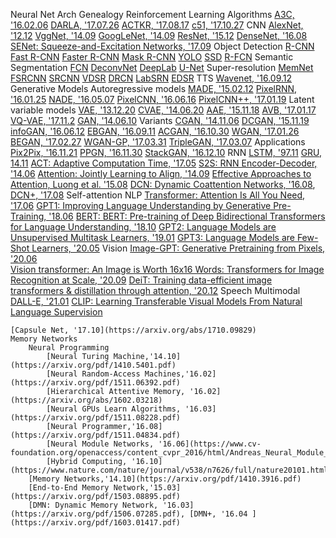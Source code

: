   
Neural Net Arch Genealogy
	Reinforcement Learning Algorithms
		[A3C, '16.02.06](https://arxiv.org/abs/1602.01783)
		[DARLA, '17.07.26](https://arxiv.org/pdf/1707.08475.pdf)
		[ACTKR, '17.08.17](https://arxiv.org/pdf/1708.05144.pdf)
		[c51, '17.10.27](https://arxiv.org/pdf/1710.10044.pdf)
	CNN
		[AlexNet, '12.12](https://papers.nips.cc/paper/4824-imagenet-classification-with-deep-convolutional-neural-networks.pdf)
		[VggNet, '14.09](https://arxiv.org/pdf/1409.1556.pdf)
		[GoogLeNet, '14.09](https://arxiv.org/abs/1409.4842)
		[ResNet, '15.12](https://arxiv.org/pdf/1512.03385v1.pdf)
		[DenseNet, '16.08](https://arxiv.org/pdf/1608.06993.pdf)
		[SENet: Squeeze-and-Excitation Networks, '17.09](https://arxiv.org/abs/1709.01507)
		Object Detection
			[R-CNN](https://arxiv.org/pdf/1311.2524.pdf)
			[Fast R-CNN](https://arxiv.org/pdf/1504.08083.pdf)
			[Faster R-CNN](https://arxiv.org/pdf/1506.01497.pdf)
			[Mask R-CNN](https://arxiv.org/pdf/1703.06870.pdf)
			[YOLO](https://arxiv.org/pdf/1506.02640.pdf)
			[SSD](https://arxiv.org/pdf/1512.02325.pdf)
			[R-FCN](https://arxiv.org/pdf/1605.06409.pdf)
		Semantic Segmentation
			[FCN](https://arxiv.org/pdf/1411.4038.pdf)
			[DeconvNet](https://arxiv.org/pdf/1505.04366.pdf)
			[DeepLab](https://arxiv.org/pdf/1606.00915.pdf)
			[U-Net](https://arxiv.org/pdf/1505.04597.pdf)
		Super-resolution
			[MemNet](https://arxiv.org/abs/1708.02209)
			[FSRCNN](https://arxiv.org/1608.00367)
			[SRCNN](https://arxiv.org/abs/1501.00092)
			[VDSR](https://arxiv.org/abs/1511.04587)
			[DRCN](https://arxiv.org/abs/1511.04491)
			[LabSRN](https://arxiv.org/abs/1704.03915)
			[EDSR](https://arxiv.org/abs/1707.02921)
		TTS
			[Wavenet, '16.09.12](https://arxiv.org/abs/1609.03499)
	Generative Models
		Autoregressive models
			[MADE, '15.02.12](https://arxiv.org/pdf/1502.03509.pdf)
			[PixelRNN, '16.01.25](https://arxiv.org/pdf/1601.06759.pdf)
			[NADE, '16.05.07](https://arxiv.org/pdf/1605.02226.pdf)
			[PixelCNN, '16.06.16](https://arxiv.org/pdf/1606.05328.pdf)
			[PixelCNN++, '17.01.19](https://arxiv.org/pdf/1701.05517.pdf)
		Latent variable models
			[VAE, '13.12.20](https://arxiv.org/pdf/1312.6114.pdf)
				[CVAE, '14.06.20](https://arxiv.org/pdf/1406.5298.pdf)
				[AAE, '15.11.18](https://arxiv.org/pdf/1511.05644.pdf)
				[AVB, '17.01.17](https://arxiv.org/pdf/1701.04722.pdf)
				[VQ-VAE, '17.11.2](https://arxiv.org/abs/1711.00937)
			[GAN, '14.06.10](https://arxiv.org/pdf/1406.2661.pdf)
				Variants
					[CGAN, '14.11.06](https://arxiv.org/pdf/1411.1784.pdf)
					[DCGAN, '15.11.19](https://arxiv.org/pdf/1511.06434.pdf)
					[infoGAN, '16.06.12](https://arxiv.org/pdf/1704.00028.pdf)
					[EBGAN, '16.09.11](https://arxiv.org/pdf/1609.03126.pdf)
					[ACGAN, '16.10.30](https://arxiv.org/pdf/1610.09585.pdf)
					[WGAN, '17.01.26](https://arxiv.org/pdf/1701.07875.pdf)
					[BEGAN, '17.02.27](https://arxiv.org/pdf/1702.08431.pdf)
					[WGAN-GP, '17.03.31](https://arxiv.org/pdf/1704.00028.pdf)
					[TripleGAN, '17.03.07](https://arxiv.org/pdf/1703.02291.pdf)
				Applications
					[Pix2Pix, '16.11.21](https://arxiv.org/pdf/1611.07004v1.pdf)
					[PPGN, '16.11.30](https://arxiv.org/pdf/1612.00005.pdf)
					[StackGAN, '16.12.10](https://arxiv.org/pdf/1612.03242.pdf)
	RNN
		[LSTM, '97.11](http://www.mitpressjournals.org/doi/10.1162/neco.1997.9.8.1735)
		[GRU, 14.11](https://arxiv.org/abs/1412.3555)
		[ACT: Adaptive Computation Time, '17.05](https://arxiv.org/abs/1603.08983)
		[S2S: RNN Encoder-Decoder, '14.06](https://arxiv.org/abs/1406.1078)
			[Attention: Jointly Learning to Align, '14.09](https://arxiv.org/abs/1409.0473)
				[Effective Approaches to Attention, Luong et al. '15.08](https://arxiv.org/abs/1508.04025)
				[DCN: Dynamic Coattention Networks, '16.08](https://arxiv.org/abs/1611.01604), [DCN+, '17.08](https://arxiv.org/abs/1711.00106)
	Self-attention
		NLP
			[Transformer: Attention Is All You Need, '17.06](https://arxiv.org/abs/1706.03762)
			[GPT1: Improving Language Understanding by Generative Pre-Training, '18.06](https://s3-us-west-2.amazonaws.com/openai-assets/research-covers/language-unsupervised/language_understanding_paper.pdf)
			[BERT: BERT: Pre-training of Deep Bidirectional Transformers for Language Understanding, '18.10](https://arxiv.org/abs/1810.04805)
			[GPT2: Language Models are Unsupervised Multitask Learners, '19.01](https://d4mucfpksywv.cloudfront.net/better-language-models/language-models.pdf)
			[GPT3: Language Models are Few-Shot Learners, '20.05](https://arxiv.org/abs/2005.14165)
		Vision
			[Image-GPT: Generative Pretraining from Pixels, '20.06](https://cdn.openai.com/papers/Generative_Pretraining_from_Pixels_V2.pdf)			
			[Vision transformer: An Image is Worth 16x16 Words: Transformers for Image Recognition at Scale, '20.09](https://arxiv.org/abs/2010.11929)
			[DeiT: Training data-efficient image transformers & distillation through attention, '20.12](https://arxiv.org/abs/2012.12877)
		Speech
		Multimodal
			[DALL-E, '21.01](https://openai.com/blog/dall-e/)
			[CLIP: Learning Transferable Visual Models From Natural Language Supervision](https://cdn.openai.com/papers/Learning_Transferable_Visual_Models_From_Natural_Language_Supervision.pdf)
			
	[Capsule Net, '17.10](https://arxiv.org/abs/1710.09829)
	Memory Networks
		Neural Programming
			[Neural Turing Machine,'14.10](https://arxiv.org/pdf/1410.5401.pdf)
			[Neural Random-Access Machines,'16.02](https://arxiv.org/pdf/1511.06392.pdf)
			[Hierarchical Attentive Memory, '16.02](https://arxiv.org/abs/1602.03218)
			[Neural GPUs Learn Algorithms, '16.03](https://arxiv.org/pdf/1511.08228.pdf)
			[Neural Programmer,'16.08](https://arxiv.org/pdf/1511.04834.pdf)
			[Neural Module Networks, '16.06](https://www.cv-foundation.org/openaccess/content_cvpr_2016/html/Andreas_Neural_Module_Networks_CVPR_2016_paper.html)
			[Hybrid Computing, '16.10](https://www.nature.com/nature/journal/v538/n7626/full/nature20101.html)
		[Memory Networks,'14.10](https://arxiv.org/pdf/1410.3916.pdf)
		[End-to-End Memory Network,'15.03](https://arxiv.org/pdf/1503.08895.pdf)
		[DMN: Dynamic Memory Network, '16.03](https://arxiv.org/pdf/1506.07285.pdf), [DMN+, '16.04 ](https://arxiv.org/pdf/1603.01417.pdf) 
